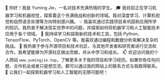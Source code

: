 
👋 你好！我是 Yuming Jie，一名对技术充满热情的学生。
🎓 我目前正在学习机器学习和机器视觉，探索着这个充满挑战和创新的领域。我对深度学习、计算机视觉和自然语言处理等方向特别感兴趣。
💡 我喜欢通过实践项目来巩固和应用所学的知识。我热衷于解决现实世界中的问题，并探索如何将机器学习和人工智能技术应用于各个领域。
🌱 我持续学习和探索新的技术和工具，包括 Python、TensorFlow、PyTorch、OpenCV 等。我喜欢通过编程和数据分析来解决复杂的挑战。
💼 我热衷于参与开源项目和技术社区，与其他开发者和研究者进行交流和合作。我希望能够为开源社区做出贡献，并从中学习和成长。
📫 欢迎访问我的个人网站 ```www.yumingjie.top```，了解更多关于我的项目和学习经历。如果你有任何问题、合作机会或者只是想交流，都可以通过我的网站上的联系方式与我取得联系。
🚀 让我们一起探索机器学习和人工智能的无限可能吧！
